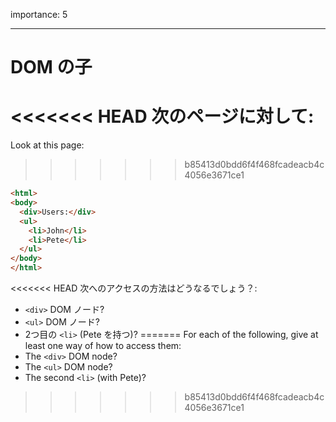 importance: 5

---

# DOM の子

<<<<<<< HEAD
次のページに対して:
=======
Look at this page:
>>>>>>> b85413d0bdd6f4f468fcadeacb4c4056e3671ce1

```html
<html>
<body>
  <div>Users:</div>
  <ul>
    <li>John</li>
    <li>Pete</li>
  </ul>
</body>
</html>
```

<<<<<<< HEAD
次へのアクセスの方法はどうなるでしょう？:
- `<div>` DOM ノード?
- `<ul>` DOM ノード?
- 2つ目の `<li>` (Pete を持つ)?
=======
For each of the following, give at least one way of how to access them:
- The `<div>` DOM node?
- The `<ul>` DOM node?
- The second `<li>` (with Pete)?
>>>>>>> b85413d0bdd6f4f468fcadeacb4c4056e3671ce1
